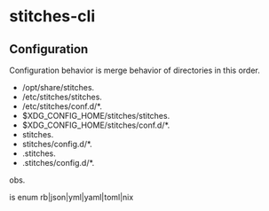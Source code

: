 # stitches-cli

## Configuration

Configuration behavior is merge behavior of directories in this order.

* /opt/share/stitches.<ext>
* /etc/stitches/stitches.<ext>
* /etc/stitches/conf.d/*.<ext>
* $XDG_CONFIG_HOME/stitches/stitches.<ext>
* $XDG_CONFIG_HOME/stitches/conf.d/*.<ext>
* stitches.<ext>
* stitches/config.d/*.<ext>
* .stitches.<ext>
* .stitches/config.d/*.<ext>

obs.

<ext> is enum rb|json|yml|yaml|toml|nix
